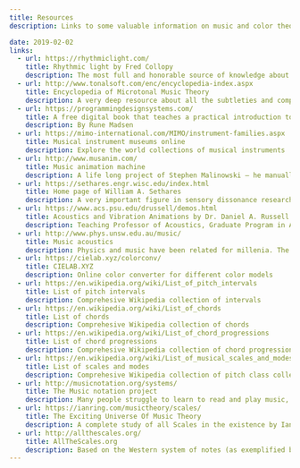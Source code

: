 ```yaml
---
title: Resources
description: Links to some valuable information on music and color theory and more

date: 2019-02-02
links:
  - url: https://rhythmiclight.com/
    title: Rhythmic light by Fred Collopy
    description: The most full and honorable source of knowledge about light to sound correspondences. Started in 1998 and still growing!
  - url: http://www.tonalsoft.com/enc/encyclopedia-index.aspx
    title: Encyclopedia of Microtonal Music Theory
    description: A very deep resource about all the subtleties and complexities of music theory by [Joe Monzo](http://www.tonalsoft.com/enc/m/monzo-writings.aspx)
  - url: https://programmingdesignsystems.com/
    title: A free digital book that teaches a practical introduction to the new foundations of graphic design.
    description: By Rune Madsen
  - url: https://mimo-international.com/MIMO/instrument-families.aspx
    title: Musical instrument museums online
    description: Explore the world collections of musical instruments
  - url: http://www.musanim.com/
    title: Music animation machine
    description: A life long project of Stephen Malinowski – he manually animates music pieces into nice visual playalongs. He uses blue color for the tonic (C) and accending colors for every next step of a fifth.
  - url: https://sethares.engr.wisc.edu/index.html
    title: Home page of William A. Sethares
    description: A very important figure in sensory dissonance research. His book "Tuning, Timbre, Spectrum, Scale" gives a comprehensive understanding of many important music concepts in a scientifically based way.
  - url: https://www.acs.psu.edu/drussell/demos.html
    title: Acoustics and Vibration Animations by Dr. Daniel A. Russell
    description: Teaching Professor of Acoustics, Graduate Program in Acoustics, The Pennsylvania State University. He created animations illustrating acoustics and vibration, waves and oscillation concepts.
  - url: http://www.phys.unsw.edu.au/music/
    title: Music acoustics
    description: Physics and music have been related for millenia. The art and science of music acoustics are presented here, in musician-friendly format, as is our research in music science.
  - url: https://cielab.xyz/colorconv/
    title: CIELAB.XYZ
    description: Online color converter for different color models
  - url: https://en.wikipedia.org/wiki/List_of_pitch_intervals
    title: List of pitch intervals
    description: Comprehesive Wikipedia collection of intervals
  - url: https://en.wikipedia.org/wiki/List_of_chords
    title: List of chords
    description: Comprehesive Wikipedia collection of chords
  - url: https://en.wikipedia.org/wiki/List_of_chord_progressions
    title: List of chord progressions
    description: Comprehesive Wikipedia collection of chord progressions
  - url: https://en.wikipedia.org/wiki/List_of_musical_scales_and_modes
    title: List of scales and modes
    description: Comprehesive Wikipedia collection of pitch class collections
  - url: http://musicnotation.org/systems/
    title: The Music notation project
    description: Many people struggle to learn to read and play music, and many give up before they become proficient. Could a better notation system make reading, writing, and playing music more enjoyable and easier to learn? We think so.
  - url: https://ianring.com/musictheory/scales/
    title: The Exciting Universe Of Music Theory
    description: A complete study of all Scales in the existence by Ian Ring. "The place for all you music theory nerds to geek out. Bask in the warm bath of wisdom, and be envied by all your peers with your deep knowledge of musical lore. "
  - url: http://allthescales.org/
    title: AllTheScales.org
    description: Based on the Western system of notes (as exemplified by the piano keyboard), there are 1490 possible scales. 2 In other words, with the combined genius of medieval monks through Beethoven through Stravinsky and Coltrane, we've managed to explore roughly 1% of this musical terrain.
---
```



<script setup>
import { data } from './resources.data'
</script>

<ToolsList class="p-4" :data="data" />
